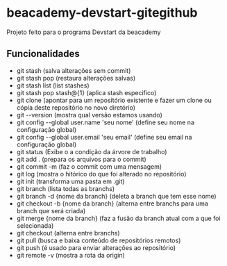 # beacademy-devstart-gitegithub
Projeto feito para o programa Devstart da beacademy

## Funcionalidades

- git stash (salva alterações sem commit)
- git stash pop (restaura alterações salvas)
- git stash list (list stashes)
- git stash pop stash@{1} (aplica stash especifico)
- git clone (apontar para um repositório existente e fazer um clone ou cópia deste repositório no novo diretório)
- git --version (mostra qual versão estamos usando)
- git config --global user.name 'seu nome' (define seu nome na configuração global)
- git config --global user.email 'seu email' (define seu email na configuração global)
- git status (Exibe o a condição da árvore de trabalho)
- git add . (prepara os arquivos para o commit)
- git commit -m (faz o commit com uma mensagem)
- git log (mostra o hitórico do que foi alterado no repositório)
- git init (transforma uma pasta em .git)
- git branch (lista todas as branchs)
- git branch -d {nome da branch} (deleta a branch que tem esse nome)
- git checkout -b {nome da branch} (alterna entre branchs para uma branch que será criada)
- git merge {nome da branch} (faz a fusão da branch atual com a que foi selecionada)
- git checkout (alterna entre branchs)
- git pull (busca e baixa conteúdo de repositórios remotos)
- git push (é usado para enviar alterações ao repositório)
- git remote -v (mostra a rota da origin)
